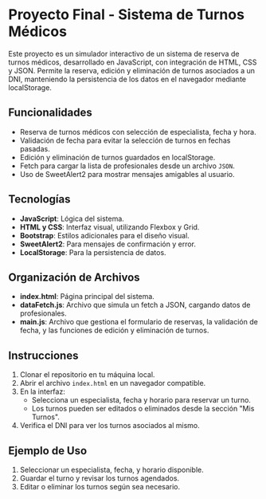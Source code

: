 # Proyecto Final - Sistema de Turnos Médicos

Este proyecto es un simulador interactivo de un sistema de reserva de turnos médicos, desarrollado en JavaScript, con integración de HTML, CSS y JSON. Permite la reserva, edición y eliminación de turnos asociados a un DNI, manteniendo la persistencia de los datos en el navegador mediante localStorage.

## Funcionalidades

- Reserva de turnos médicos con selección de especialista, fecha y hora.
- Validación de fecha para evitar la selección de turnos en fechas pasadas.
- Edición y eliminación de turnos guardados en localStorage.
- Fetch para cargar la lista de profesionales desde un archivo `JSON`.
- Uso de SweetAlert2 para mostrar mensajes amigables al usuario.

## Tecnologías

- **JavaScript**: Lógica del sistema.
- **HTML y CSS**: Interfaz visual, utilizando Flexbox y Grid.
- **Bootstrap**: Estilos adicionales para el diseño visual.
- **SweetAlert2**: Para mensajes de confirmación y error.
- **LocalStorage**: Para la persistencia de datos.

## Organización de Archivos

- **index.html**: Página principal del sistema.
- **dataFetch.js**: Archivo que simula un fetch a JSON, cargando datos de profesionales.
- **main.js**: Archivo que gestiona el formulario de reservas, la validación de fecha, y las funciones de edición y eliminación de turnos.

## Instrucciones

1. Clonar el repositorio en tu máquina local.
2. Abrir el archivo `index.html` en un navegador compatible.
3. En la interfaz:
   - Selecciona un especialista, fecha y horario para reservar un turno.
   - Los turnos pueden ser editados o eliminados desde la sección "Mis Turnos".
4. Verifica el DNI para ver los turnos asociados al mismo.

## Ejemplo de Uso

1. Seleccionar un especialista, fecha, y horario disponible.
2. Guardar el turno y revisar los turnos agendados.
3. Editar o eliminar los turnos según sea necesario.